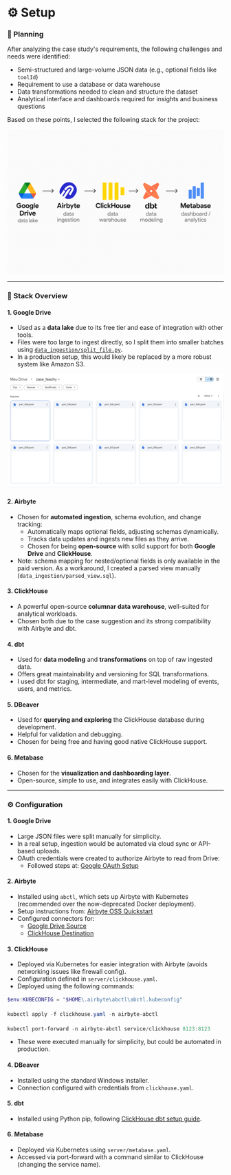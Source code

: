 # ⚙️ Setup

### 🧭 Planning

After analyzing the case study's requirements, the following challenges and needs were identified:

- Semi-structured and large-volume JSON data (e.g., optional fields like `toolId`)
- Requirement to use a database or data warehouse
- Data transformations needed to clean and structure the dataset
- Analytical interface and dashboards required for insights and business questions

Based on these points, I selected the following stack for the project:

![Workflow](./images/workflow.png)

---

### 🔧 Stack Overview

#### 1. Google Drive

- Used as a **data lake** due to its free tier and ease of integration with other tools.
- Files were too large to ingest directly, so I split them into smaller batches using [`data_ingestion/split_file.py`](data_ingestion/split_file.py).
- In a production setup, this would likely be replaced by a more robust system like Amazon S3.

![Workflow](./images/drive.png)

#### 2. Airbyte

- Chosen for **automated ingestion**, schema evolution, and change tracking:
  - Automatically maps optional fields, adjusting schemas dynamically.
  - Tracks data updates and ingests new files as they arrive.
  - Chosen for being **open-source** with solid support for both **Google Drive** and **ClickHouse**.
- Note: schema mapping for nested/optional fields is only available in the paid version. As a workaround, I created a parsed view manually (`data_ingestion/parsed_view.sql`).

#### 3. ClickHouse

- A powerful open-source **columnar data warehouse**, well-suited for analytical workloads.
- Chosen both due to the case suggestion and its strong compatibility with Airbyte and dbt.

#### 4. dbt

- Used for **data modeling** and **transformations** on top of raw ingested data.
- Offers great maintainability and versioning for SQL transformations.
- I used dbt for staging, intermediate, and mart-level modeling of events, users, and metrics.

#### 5. DBeaver

- Used for **querying and exploring** the ClickHouse database during development.
- Helpful for validation and debugging.
- Chosen for being free and having good native ClickHouse support.

#### 6. Metabase

- Chosen for the **visualization and dashboarding layer**.
- Open-source, simple to use, and integrates easily with ClickHouse.

---

### ⚙️ Configuration

#### 1. Google Drive

- Large JSON files were split manually for simplicity.
- In a real setup, ingestion would be automated via cloud sync or API-based uploads.
- OAuth credentials were created to authorize Airbyte to read from Drive:
  - Followed steps at: [Google OAuth Setup](https://cloud.google.com/looker/docs/looker-core-create-oauth?hl=pt-br)

#### 2. Airbyte

- Installed using `abctl`, which sets up Airbyte with Kubernetes (recommended over the now-deprecated Docker deployment).
- Setup instructions from: [Airbyte OSS Quickstart](https://docs.airbyte.com/using-airbyte/getting-started/oss-quickstart)
- Configured connectors for:
  - [Google Drive Source](https://docs.airbyte.com/integrations/sources/google-drive)
  - [ClickHouse Destination](https://docs.airbyte.com/integrations/destinations/clickhouse)

#### 3. ClickHouse

- Deployed via Kubernetes for easier integration with Airbyte (avoids networking issues like firewall config).
- Configuration defined in `server/clickhouse.yaml`.
- Deployed using the following commands:

```powershell
$env:KUBECONFIG = "$HOME\.airbyte\abctl\abctl.kubeconfig"

kubectl apply -f clickhouse.yaml -n airbyte-abctl

kubectl port-forward -n airbyte-abctl service/clickhouse 8123:8123
```

- These were executed manually for simplicity, but could be automated in production.

#### 4. DBeaver

- Installed using the standard Windows installer.
- Connection configured with credentials from `clickhouse.yaml`.

#### 5. dbt

- Installed using Python pip, following [ClickHouse dbt setup guide](https://clickhouse.com/docs/integrations/dbt).

#### 6. Metabase

- Deployed via Kubernetes using `server/metabase.yaml`.
- Accessed via port-forward with a command similar to ClickHouse (changing the service name).